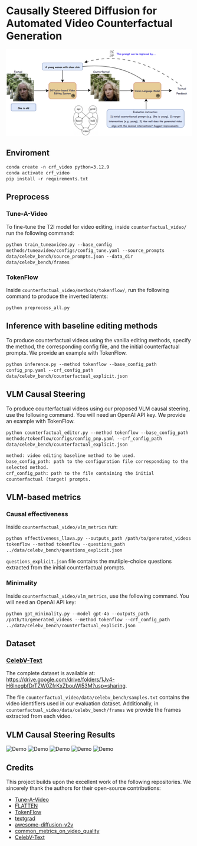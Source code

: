 # Causally Steered Diffusion for Automated Video Counterfactual Generation
![image](docs/static/images/figure2_v8.png)


## Enviroment
```
conda create -n crf_video python=3.12.9
conda activate crf_video
pip install -r requirements.txt
```
## Preprocess
### Tune-A-Video
To fine-tune the T2I model for video editing, inside `counterfactual_video/` run the following command:
```
python train_tuneavideo.py --base_config methods/tuneavideo/configs/config_tune.yaml --source_prompts data/celebv_bench/source_prompts.json --data_dir data/celebv_bench/frames
```
### TokenFlow
Inside `counterfactual_video/methods/tokenflow/`, run the following command to produce the inverted latents:
```
python preprocess_all.py 
```

## Inference with baseline editing methods
To produce counterfactual videos using the vanilla editing methods, specify the method, the corresponding config file, and the initial counterfactual prompts. We provide an example with TokenFlow.
```
python inference.py --method tokenflow --base_config_path config_pnp.yaml --crf_config_path data/celebv_bench/counterfactual_explicit.json
```

## VLM Causal Steering
To produce counterfactual videos using our proposed VLM causal steering, use the following command. You will need an OpenAI API key.
We provide an example with TokenFlow.
```
python counterfactual_editor.py --method tokenflow --base_config_path methods/tokenflow/configs/config_pnp.yaml --crf_config_path data/celebv_bench/counterfactual_explicit.json
```

```
method: video editing baseline method to be used.
base_config_path: path to the configuration file corresponding to the selected method.
crf_config_path: path to the file containing the initial counterfactual (target) prompts.
```
## VLM-based metrics
### Causal effectiveness
Inside `counterfactual_video/vlm_metrics` run:
```
python effectiveness_llava.py --outputs_path /path/to/generated_videos tokenflow --method tokenflow --questions_path ../data/celebv_bench/questions_explicit.json
```
`questions_explicit.json` file contains the mutliple-choice questions extracted from the initial counterfactual prompts.

### Minimality
Inside `counterfactual_video/vlm_metrics`,  use the following command. You will need an OpenAI API key:
```
python gpt_minimality.py --model gpt-4o --outputs_path /path/to/generated_videos --method tokenflow --crf_config_path ../data/celebv_bench/counterfactual_explicit.json
```

## Dataset
###  [CelebV-Text](https://github.com/CelebV-Text/CelebV-Text)
The complete dataset is available at: https://drive.google.com/drive/folders/1Jv4-H6lnegbfDrTZW0ZfrKxZbouWl53M?usp=sharing.

The file `counterfactual_video/data/celebv_bench/samples.txt` contains the video identifiers used in our evaluation dataset. Additionally, in `counterfactual_video/data/celebv_bench/frames` we provide the frames extracted from each video.

## VLM Causal Steering Results
![Demo](docs/static/images/fig1/1F5naBzNfi8_0_0.gif) ![Demo](docs/static/images/fig1/aGRVuZHstlU_0_0.gif)  ![Demo](docs/static/images/tokenflow/vMkIT1SycG8_14_1.gif) 
![Demo](docs/static/images/flatten/0xtFFvocggE_6_0.gif) ![Demo](docs/static/images/flatten/-_zyvfId578_12_1.gif) 



## Credits
This project builds upon the excellent work of the following repositories. We sincerely thank the authors for their open-source contributions:
*  [Tune-A-Video](https://github.com/showlab/Tune-A-Video/tree/main)
*  [FLATTEN](https://github.com/yrcong/flatten/tree/main)
*  [TokenFlow](https://github.com/omerbt/TokenFlow)
*  [textgrad](https://github.com/zou-group/textgrad/tree/main)
*  [awesome-diffusion-v2v](https://github.com/wenhao728/awesome-diffusion-v2v)
*  [common_metrics_on_video_quality](https://github.com/JunyaoHu/common_metrics_on_video_quality)
*  [CelebV-Text](https://github.com/CelebV-Text/CelebV-Text)
